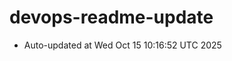 # devops-readme-update
<!--START_SECTION:activity-->
- Auto-updated at Wed Oct 15 10:16:52 UTC 2025
<!--END_SECTION:activity-->
